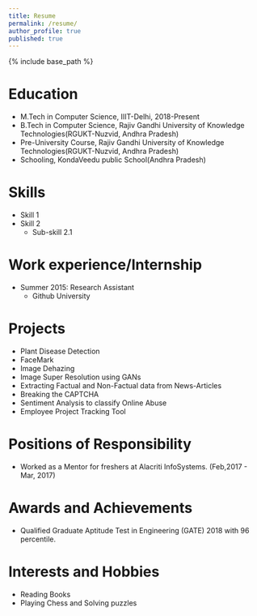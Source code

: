 ```yaml
---
title: Resume
permalink: /resume/
author_profile: true
published: true
---
```


{% include base_path %}

Education
======
* M.Tech in Computer Science, IIIT-Delhi, 2018-Present
* B.Tech in Computer Science, Rajiv Gandhi University of Knowledge Technologies(RGUKT-Nuzvid, Andhra Pradesh)
* Pre-University Course, Rajiv Gandhi University of Knowledge Technologies(RGUKT-Nuzvid, Andhra Pradesh)
* Schooling, KondaVeedu public School(Andhra Pradesh)

Skills
======
* Skill 1
* Skill 2
  * Sub-skill 2.1

Work experience/Internship
======
* Summer 2015: Research Assistant
  * Github University
  

Projects
======
* Plant Disease Detection
* FaceMark
* Image Dehazing
* Image Super Resolution using GANs
* Extracting Factual and Non-Factual data from News-Articles 
* Breaking the CAPTCHA
* Sentiment Analysis to classify Online Abuse
* Employee Project Tracking Tool
  
Positions of Responsibility
======
* Worked as a Mentor for freshers at Alacriti InfoSystems. (Feb,2017 - Mar, 2017)


Awards and Achievements
======
* Qualified Graduate Aptitude Test in Engineering (GATE) 2018 with 96 percentile.

Interests and Hobbies
======
* Reading Books
* Playing Chess and Solving puzzles
